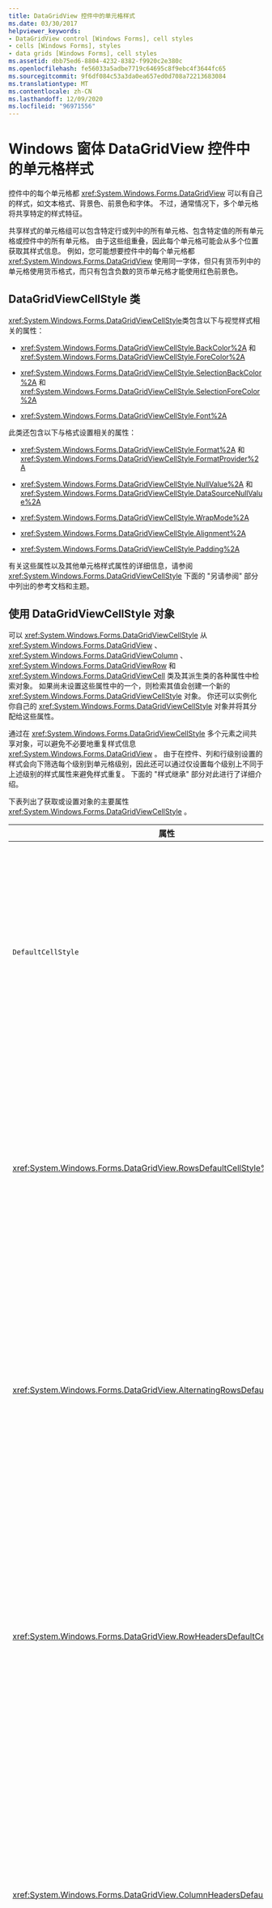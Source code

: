 ```yaml
---
title: DataGridView 控件中的单元格样式
ms.date: 03/30/2017
helpviewer_keywords:
- DataGridView control [Windows Forms], cell styles
- cells [Windows Forms], styles
- data grids [Windows Forms], cell styles
ms.assetid: dbb75ed6-8804-4232-8382-f9920c2e380c
ms.openlocfilehash: fe56033a5adbe7719c64695c8f9ebc4f3644fc65
ms.sourcegitcommit: 9f6df084c53a3da0ea657ed0d708a72213683084
ms.translationtype: MT
ms.contentlocale: zh-CN
ms.lasthandoff: 12/09/2020
ms.locfileid: "96971556"
---
```

# <a name="cell-styles-in-the-windows-forms-datagridview-control"></a>Windows 窗体 DataGridView 控件中的单元格样式
控件中的每个单元格都 <xref:System.Windows.Forms.DataGridView> 可以有自己的样式，如文本格式、背景色、前景色和字体。 不过，通常情况下，多个单元格将共享特定的样式特征。  
  
 共享样式的单元格组可以包含特定行或列中的所有单元格、包含特定值的所有单元格或控件中的所有单元格。 由于这些组重叠，因此每个单元格可能会从多个位置获取其样式信息。 例如，您可能想要控件中的每个单元格都 <xref:System.Windows.Forms.DataGridView> 使用同一字体，但只有货币列中的单元格使用货币格式，而只有包含负数的货币单元格才能使用红色前景色。  
  
## <a name="the-datagridviewcellstyle-class"></a>DataGridViewCellStyle 类  
 <xref:System.Windows.Forms.DataGridViewCellStyle>类包含以下与视觉样式相关的属性：  
  
- <xref:System.Windows.Forms.DataGridViewCellStyle.BackColor%2A> 和 <xref:System.Windows.Forms.DataGridViewCellStyle.ForeColor%2A>  
  
- <xref:System.Windows.Forms.DataGridViewCellStyle.SelectionBackColor%2A> 和 <xref:System.Windows.Forms.DataGridViewCellStyle.SelectionForeColor%2A>  
  
- <xref:System.Windows.Forms.DataGridViewCellStyle.Font%2A>  
  
 此类还包含以下与格式设置相关的属性：  
  
- <xref:System.Windows.Forms.DataGridViewCellStyle.Format%2A> 和 <xref:System.Windows.Forms.DataGridViewCellStyle.FormatProvider%2A>  
  
- <xref:System.Windows.Forms.DataGridViewCellStyle.NullValue%2A> 和 <xref:System.Windows.Forms.DataGridViewCellStyle.DataSourceNullValue%2A>  
  
- <xref:System.Windows.Forms.DataGridViewCellStyle.WrapMode%2A>  
  
- <xref:System.Windows.Forms.DataGridViewCellStyle.Alignment%2A>  
  
- <xref:System.Windows.Forms.DataGridViewCellStyle.Padding%2A>  
  
 有关这些属性以及其他单元格样式属性的详细信息，请参阅 <xref:System.Windows.Forms.DataGridViewCellStyle> 下面的 "另请参阅" 部分中列出的参考文档和主题。  
  
## <a name="using-datagridviewcellstyle-objects"></a>使用 DataGridViewCellStyle 对象  
 可以 <xref:System.Windows.Forms.DataGridViewCellStyle> 从 <xref:System.Windows.Forms.DataGridView> 、 <xref:System.Windows.Forms.DataGridViewColumn> 、 <xref:System.Windows.Forms.DataGridViewRow> 和 <xref:System.Windows.Forms.DataGridViewCell> 类及其派生类的各种属性中检索对象。 如果尚未设置这些属性中的一个，则检索其值会创建一个新的 <xref:System.Windows.Forms.DataGridViewCellStyle> 对象。 你还可以实例化你自己的 <xref:System.Windows.Forms.DataGridViewCellStyle> 对象并将其分配给这些属性。  
  
 通过在 <xref:System.Windows.Forms.DataGridViewCellStyle> 多个元素之间共享对象，可以避免不必要地重复样式信息 <xref:System.Windows.Forms.DataGridView> 。 由于在控件、列和行级别设置的样式会向下筛选每个级别到单元格级别，因此还可以通过仅设置每个级别上不同于上述级别的样式属性来避免样式重复。 下面的 "样式继承" 部分对此进行了详细介绍。  
  
 下表列出了获取或设置对象的主要属性 <xref:System.Windows.Forms.DataGridViewCellStyle> 。  
  
|属性|类|描述|  
|--------------|-------------|-----------------|  
|`DefaultCellStyle`|<xref:System.Windows.Forms.DataGridView>、 <xref:System.Windows.Forms.DataGridViewColumn> 、 <xref:System.Windows.Forms.DataGridViewRow> 和派生类|获取或设置整个控件中所有单元格使用的默认样式 (包括标题单元) 、列或行。|  
|<xref:System.Windows.Forms.DataGridView.RowsDefaultCellStyle%2A>|<xref:System.Windows.Forms.DataGridView>|获取或设置控件中的所有行使用的默认单元格样式。 这不包括标头单元格。|  
|<xref:System.Windows.Forms.DataGridView.AlternatingRowsDefaultCellStyle%2A>|<xref:System.Windows.Forms.DataGridView>|获取或设置控件中的交替行使用的默认单元格样式。 用于创建类似帐目型的效果。|  
|<xref:System.Windows.Forms.DataGridView.RowHeadersDefaultCellStyle%2A>|<xref:System.Windows.Forms.DataGridView>|获取或设置控件的行标题使用的默认单元格样式。 如果启用了视觉样式，则由当前主题重写。|  
|<xref:System.Windows.Forms.DataGridView.ColumnHeadersDefaultCellStyle%2A>|<xref:System.Windows.Forms.DataGridView>|获取或设置控件的列标题使用的默认单元格样式。 如果启用了视觉样式，则由当前主题重写。|  
|<xref:System.Windows.Forms.DataGridViewCell.Style%2A>|<xref:System.Windows.Forms.DataGridViewCell> 和派生类|获取或设置在单元格级别指定的样式。 这些样式会重写从更高级别继承的样式。|  
|`InheritedStyle`|<xref:System.Windows.Forms.DataGridViewCell>、 <xref:System.Windows.Forms.DataGridViewRow> 、 <xref:System.Windows.Forms.DataGridViewColumn> 和派生类|获取当前应用于单元格、行或列的所有样式，包括从更高级别的继承的样式。|  
  
 如上所述， <xref:System.Windows.Forms.DataGridViewCellStyle> 如果以前尚未设置属性，则获取样式属性的值会自动实例化新的对象。 若要避免不必要地创建这些对象，则行和列类具有一个 <xref:System.Windows.Forms.DataGridViewBand.HasDefaultCellStyle%2A> 属性，你可以对其进行检查以确定是否已 <xref:System.Windows.Forms.DataGridViewBand.DefaultCellStyle%2A> 设置该属性。 同样，cell 类具有一个 <xref:System.Windows.Forms.DataGridViewCell.HasStyle%2A> 属性，该属性指示是否已 <xref:System.Windows.Forms.DataGridViewCell.Style%2A> 设置属性。  
  
 每个样式属性在控件上都有一个对应的 *PropertyName* `Changed` 事件 <xref:System.Windows.Forms.DataGridView> 。 对于行、列和单元属性，事件的名称以 " `Row` "、" `Column` " 或 " `Cell` " 开头 (例如 <xref:System.Windows.Forms.DataGridView.RowDefaultCellStyleChanged>) 。 当相应的样式属性设置为另一对象时，将发生这些事件中的每一个 <xref:System.Windows.Forms.DataGridViewCellStyle> 。 <xref:System.Windows.Forms.DataGridViewCellStyle>从样式属性检索对象并修改其属性值时，不会发生这些事件。 若要对单元格样式对象本身的更改做出响应，请处理 <xref:System.Windows.Forms.DataGridView.CellStyleContentChanged> 事件。  
  
## <a name="style-inheritance"></a>样式继承  
 每个 <xref:System.Windows.Forms.DataGridViewCell> 从其属性中获取其外观 <xref:System.Windows.Forms.DataGridViewCell.InheritedStyle%2A> 。 <xref:System.Windows.Forms.DataGridViewCellStyle>此属性返回的对象从类型为的属性的层次结构继承其值 <xref:System.Windows.Forms.DataGridViewCellStyle> 。 下面列出了这些属性，这些属性的顺序如下： <xref:System.Windows.Forms.DataGridViewCell.InheritedStyle%2A> 非标头单元格获取其值的顺序。  
  
1. <xref:System.Windows.Forms.DataGridViewCell.Style%2A?displayProperty=nameWithType>  
  
2. <xref:System.Windows.Forms.DataGridViewRow.DefaultCellStyle%2A?displayProperty=nameWithType>  
  
3. <xref:System.Windows.Forms.DataGridView.AlternatingRowsDefaultCellStyle%2A?displayProperty=nameWithType> 仅对具有奇数索引号的行中的单元格 ()   
  
4. <xref:System.Windows.Forms.DataGridView.RowsDefaultCellStyle%2A?displayProperty=nameWithType>  
  
5. <xref:System.Windows.Forms.DataGridViewColumn.DefaultCellStyle%2A?displayProperty=nameWithType>  
  
6. <xref:System.Windows.Forms.DataGridView.DefaultCellStyle%2A?displayProperty=nameWithType>  
  
 对于行标题单元格和列标题单元格， <xref:System.Windows.Forms.DataGridViewCell.InheritedStyle%2A> 按给定顺序按下面的源属性列表中的值填充属性。  
  
1. <xref:System.Windows.Forms.DataGridViewCell.Style%2A?displayProperty=nameWithType>  
  
2. <xref:System.Windows.Forms.DataGridView.ColumnHeadersDefaultCellStyle%2A?displayProperty=nameWithType> 或 <xref:System.Windows.Forms.DataGridView.RowHeadersDefaultCellStyle%2A?displayProperty=nameWithType>  
  
3. <xref:System.Windows.Forms.DataGridView.DefaultCellStyle%2A?displayProperty=nameWithType>  
  
 下图演示了此过程。  
  
 ![类型 DataGridViewCellStyle 的属性](./media/cell-styles-in-the-windows-forms-datagridview-control/datagridviewcells-inheritance-diagram.gif "DataGridViewCells 继承关系图")  
  
 还可以访问特定行和列继承的样式。 列 <xref:System.Windows.Forms.DataGridViewColumn.InheritedStyle%2A> 属性从以下属性继承其值。  
  
1. <xref:System.Windows.Forms.DataGridViewColumn.DefaultCellStyle%2A?displayProperty=nameWithType>  
  
2. <xref:System.Windows.Forms.DataGridView.DefaultCellStyle%2A?displayProperty=nameWithType>  
  
 Row <xref:System.Windows.Forms.DataGridViewRow.InheritedStyle%2A> 属性从以下属性继承其值。  
  
1. <xref:System.Windows.Forms.DataGridViewRow.DefaultCellStyle%2A?displayProperty=nameWithType>  
  
2. <xref:System.Windows.Forms.DataGridView.AlternatingRowsDefaultCellStyle%2A?displayProperty=nameWithType> 仅对具有奇数索引号的行中的单元格 ()   
  
3. <xref:System.Windows.Forms.DataGridView.RowsDefaultCellStyle%2A?displayProperty=nameWithType>  
  
4. <xref:System.Windows.Forms.DataGridView.DefaultCellStyle%2A?displayProperty=nameWithType>  
  
 对于属性返回的对象中的每个属性 <xref:System.Windows.Forms.DataGridViewCellStyle> `InheritedStyle` ，将从相应列表中的第一个单元格样式获取属性值，该列表中的相应属性设置为默认值以外的值 <xref:System.Windows.Forms.DataGridViewCellStyle> 。  
  
 下表说明了如何 <xref:System.Windows.Forms.DataGridViewCellStyle.ForeColor%2A> 从其包含列继承示例单元格的属性值。  
  
|类型的属性 `DataGridViewCellStyle`|`ForeColor`检索的对象的示例值|  
|----------------------------------------------|----------------------------------------------------|  
|<xref:System.Windows.Forms.DataGridViewCell.Style%2A?displayProperty=nameWithType>|<xref:System.Drawing.Color.Empty?displayProperty=nameWithType>|  
|<xref:System.Windows.Forms.DataGridViewRow.DefaultCellStyle%2A?displayProperty=nameWithType>|<xref:System.Drawing.Color.Red%2A?displayProperty=nameWithType>|  
|<xref:System.Windows.Forms.DataGridView.AlternatingRowsDefaultCellStyle%2A?displayProperty=nameWithType>|<xref:System.Drawing.Color.Empty?displayProperty=nameWithType>|  
|<xref:System.Windows.Forms.DataGridView.RowsDefaultCellStyle%2A?displayProperty=nameWithType>|<xref:System.Drawing.Color.Empty?displayProperty=nameWithType>|  
|<xref:System.Windows.Forms.DataGridViewColumn.DefaultCellStyle%2A?displayProperty=nameWithType>|<xref:System.Drawing.Color.DarkBlue%2A?displayProperty=nameWithType>|  
|<xref:System.Windows.Forms.DataGridView.DefaultCellStyle%2A?displayProperty=nameWithType>|<xref:System.Drawing.Color.Black%2A?displayProperty=nameWithType>|  
  
 在这种情况下，该 <xref:System.Drawing.Color.Red%2A?displayProperty=nameWithType> 单元格的行中的值是列表中的第一个实际值。 这将成为该 <xref:System.Windows.Forms.DataGridViewCellStyle.ForeColor%2A> 单元格的属性值 <xref:System.Windows.Forms.DataGridViewCell.InheritedStyle%2A> 。  
  
 下图说明了不同 <xref:System.Windows.Forms.DataGridViewCellStyle> 属性如何从不同的位置继承其值。  
  
 ![DataGridView 属性&#45;值继承](./media/cell-styles-in-the-windows-forms-datagridview-control/datagridviewcells-value-inheritance-diagram.gif "DataGridViewCells 值继承关系图")  
  
 利用样式继承，可以为整个控件提供适当的样式，而不必在多个位置指定相同的信息。  
  
 尽管标头单元格参与到样式继承（如所述），但控件的和属性返回的对象 <xref:System.Windows.Forms.DataGridView.ColumnHeadersDefaultCellStyle%2A> <xref:System.Windows.Forms.DataGridView.RowHeadersDefaultCellStyle%2A> <xref:System.Windows.Forms.DataGridView> 具有初始属性值，这些值将重写属性返回的对象的属性值 <xref:System.Windows.Forms.DataGridView.DefaultCellStyle%2A> 。 如果要将属性返回的对象的属性设置 <xref:System.Windows.Forms.DataGridView.DefaultCellStyle%2A> 为应用于行标题和列标题，则必须将和属性返回的对象的相应属性设置为为 <xref:System.Windows.Forms.DataGridView.ColumnHeadersDefaultCellStyle%2A> <xref:System.Windows.Forms.DataGridView.RowHeadersDefaultCellStyle%2A> 类指定的默认值 <xref:System.Windows.Forms.DataGridViewCellStyle> 。  
  
> [!NOTE]
> 如果启用了视觉样式，则除) 之外的行标题和列标题 (<xref:System.Windows.Forms.DataGridView.TopLeftHeaderCell%2A> 会自动按当前主题样式进行样式，并覆盖这些属性指定的任何样式。  
  
 <xref:System.Windows.Forms.DataGridViewButtonColumn>、 <xref:System.Windows.Forms.DataGridViewImageColumn> 和 <xref:System.Windows.Forms.DataGridViewCheckBoxColumn> 类型还初始化由列属性返回的对象的某些值 <xref:System.Windows.Forms.DataGridViewColumn.DefaultCellStyle%2A> 。 有关详细信息，请参阅这些类型的参考文档。  
  
## <a name="setting-styles-dynamically"></a>动态设置样式  
 若要自定义具有特定值的单元格样式，请实现事件的处理程序 <xref:System.Windows.Forms.DataGridView.CellFormatting?displayProperty=nameWithType> 。 此事件的处理程序接收类型的参数 <xref:System.Windows.Forms.DataGridViewCellFormattingEventArgs> 。 此对象包含一些属性，这些属性使你可以确定要设置格式的单元格的值及其在控件中的位置 <xref:System.Windows.Forms.DataGridView> 。 此对象还包含一个 <xref:System.Windows.Forms.DataGridViewCellFormattingEventArgs.CellStyle%2A> 属性，该属性被初始化为 <xref:System.Windows.Forms.DataGridViewCell.InheritedStyle%2A> 正在格式化的单元格的属性值。 您可以修改单元样式属性以指定适合单元值和位置的样式信息。  
  
> [!NOTE]
> <xref:System.Windows.Forms.DataGridView.RowPrePaint>和 <xref:System.Windows.Forms.DataGridView.RowPostPaint> 事件也会接收到 <xref:System.Windows.Forms.DataGridViewCellStyle> 事件数据中的对象，但在这种情况下，它是行属性的副本 <xref:System.Windows.Forms.DataGridViewRow.InheritedStyle%2A> 以进行只读的，并且不会影响控件。  
  
 您还可以动态修改各个单元格的样式，以响应和事件之类的 <xref:System.Windows.Forms.DataGridView.CellMouseEnter?displayProperty=nameWithType> 事件 <xref:System.Windows.Forms.DataGridView.CellMouseLeave> 。 例如，在事件处理程序中 <xref:System.Windows.Forms.DataGridView.CellMouseEnter> ，您可以将单元格背景色 (的当前值存储 <xref:System.Windows.Forms.DataGridViewCell.Style%2A>) ，并将其设置为新的颜色，当鼠标悬停在该单元格上时，将突出显示该单元格。 在事件的处理程序中 <xref:System.Windows.Forms.DataGridView.CellMouseLeave> ，您可以将背景色还原为原始值。  
  
> [!NOTE]
> 不管是否设置了某个特定样式值，缓存存储在单元格中的值 <xref:System.Windows.Forms.DataGridViewCell.Style%2A> 都非常重要。 如果你暂时替换某个样式设置，则将其还原到其原始 "未设置" 状态可确保单元格返回到从较高级别继承样式设置。 如果需要确定单元的实际有效样式，而不管样式是否继承，请使用单元格的 <xref:System.Windows.Forms.DataGridViewCell.InheritedStyle%2A> 属性。  
  
## <a name="see-also"></a>另请参阅

- <xref:System.Windows.Forms.DataGridView>
- <xref:System.Windows.Forms.DataGridViewCellStyle>
- <xref:System.Windows.Forms.DataGridView.AlternatingRowsDefaultCellStyle%2A?displayProperty=nameWithType>
- <xref:System.Windows.Forms.DataGridView.ColumnHeadersDefaultCellStyle%2A?displayProperty=nameWithType>
- <xref:System.Windows.Forms.DataGridView.DefaultCellStyle%2A?displayProperty=nameWithType>
- <xref:System.Windows.Forms.DataGridView.RowHeadersDefaultCellStyle%2A?displayProperty=nameWithType>
- <xref:System.Windows.Forms.DataGridView.RowsDefaultCellStyle%2A?displayProperty=nameWithType>
- <xref:System.Windows.Forms.DataGridViewBand.InheritedStyle%2A?displayProperty=nameWithType>
- <xref:System.Windows.Forms.DataGridViewRow.InheritedStyle%2A?displayProperty=nameWithType>
- <xref:System.Windows.Forms.DataGridViewColumn.InheritedStyle%2A?displayProperty=nameWithType>
- <xref:System.Windows.Forms.DataGridViewBand.DefaultCellStyle%2A?displayProperty=nameWithType>
- <xref:System.Windows.Forms.DataGridViewCell.InheritedStyle%2A?displayProperty=nameWithType>
- <xref:System.Windows.Forms.DataGridViewCell.Style%2A?displayProperty=nameWithType>
- <xref:System.Windows.Forms.DataGridView.CellFormatting?displayProperty=nameWithType>
- <xref:System.Windows.Forms.DataGridView.CellStyleContentChanged?displayProperty=nameWithType>
- <xref:System.Windows.Forms.DataGridView.RowPrePaint?displayProperty=nameWithType>
- <xref:System.Windows.Forms.DataGridView.RowPostPaint?displayProperty=nameWithType>
- [Windows 窗体 DataGridView 控件中的基本格式设置和样式设置](basic-formatting-and-styling-in-the-windows-forms-datagridview-control.md)
- [如何：设置 Windows 窗体 DataGridView 控件的默认单元格样式](how-to-set-default-cell-styles-for-the-windows-forms-datagridview-control.md)
- [Windows 窗体 DataGridView 控件中的数据格式设置](data-formatting-in-the-windows-forms-datagridview-control.md)
